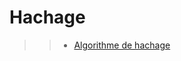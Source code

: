 # Hachage

>> - [Algorithme de hachage](https://fr.wikipedia.org/wiki/Liste_de_fonctions_de_hachage)